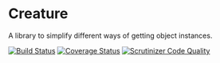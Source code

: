# Creature
A library to simplify different ways of getting object instances.

[![Build Status](https://travis-ci.org/mcustiel/creature.png?branch=master)](https://travis-ci.org/mcustiel/creature)
[![Coverage Status](https://coveralls.io/repos/mcustiel/creature/badge.svg?branch=master&service=github)](https://coveralls.io/github/mcustiel/creature?branch=master)
[![Scrutinizer Code Quality](https://scrutinizer-ci.com/g/mcustiel/creature/badges/quality-score.png?b=master)](https://scrutinizer-ci.com/g/mcustiel/creature/?branch=master)
